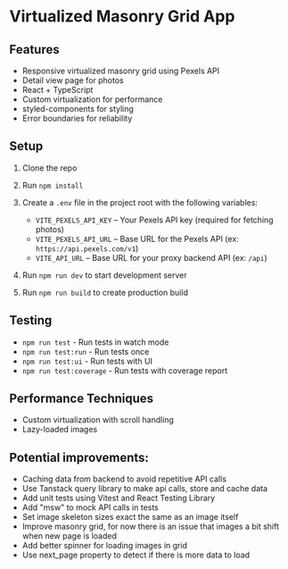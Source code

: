 # Virtualized Masonry Grid App

## Features

- Responsive virtualized masonry grid using Pexels API
- Detail view page for photos
- React + TypeScript
- Custom virtualization for performance
- styled-components for styling
- Error boundaries for reliability

## Setup

1. Clone the repo
2. Run `npm install`
3. Create a `.env` file in the project root with the following variables:

   - `VITE_PEXELS_API_KEY` – Your Pexels API key (required for fetching photos)
   - `VITE_PEXELS_API_URL` – Base URL for the Pexels API (ex: `https://api.pexels.com/v1`)
   - `VITE_API_URL` – Base URL for your proxy backend API (ex: `/api`)

4. Run `npm run dev` to start development server
5. Run `npm run build` to create production build

## Testing

- `npm run test` - Run tests in watch mode
- `npm run test:run` - Run tests once
- `npm run test:ui` - Run tests with UI
- `npm run test:coverage` - Run tests with coverage report

## Performance Techniques

- Custom virtualization with scroll handling
- Lazy-loaded images

## Potential improvements:

- Caching data from backend to avoid repetitive API calls
- Use Tanstack query library to make api calls, store and cache data
- Add unit tests using Vitest and React Testing Library
- Add "msw" to mock API calls in tests
- Set image skeleton sizes exact the same as an image itself
- Improve masonry grid, for now there is an issue that images a bit shift when new page is loaded
- Add better spinner for loading images in grid
- Use next_page property to detect if there is more data to load
